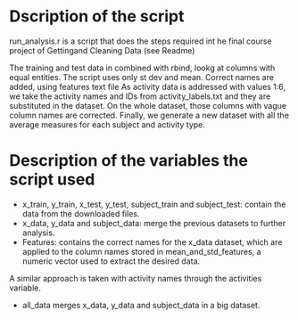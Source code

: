 # Dscription of the script 

run_analysis.r is a script that does the steps required int he final course project of Gettingand Cleaning Data (see Readme)

The training and test data in combined with rbind, lookg at columns with equal entities.
The script uses only st dev and mean. Correct names are added, using features text file
As activity data is addressed with values 1:6, we take the activity names and IDs from activity_labels.txt and they are substituted in the dataset.
On the whole dataset, those columns with vague column names are corrected.
Finally, we generate a new dataset with all the average measures for each subject and activity type.

# Description of the variables the script used
- x_train, y_train, x_test, y_test, subject_train and subject_test: contain the data from the downloaded files.
- x_data, y_data and subject_data: merge the previous datasets to further analysis.
- Features: contains the correct names for the x_data dataset, which are applied to the column names stored in mean_and_std_features, a numeric vector used to extract the desired data.

A similar approach is taken with activity names through the activities variable.
- all_data merges x_data, y_data and subject_data in a big dataset.
